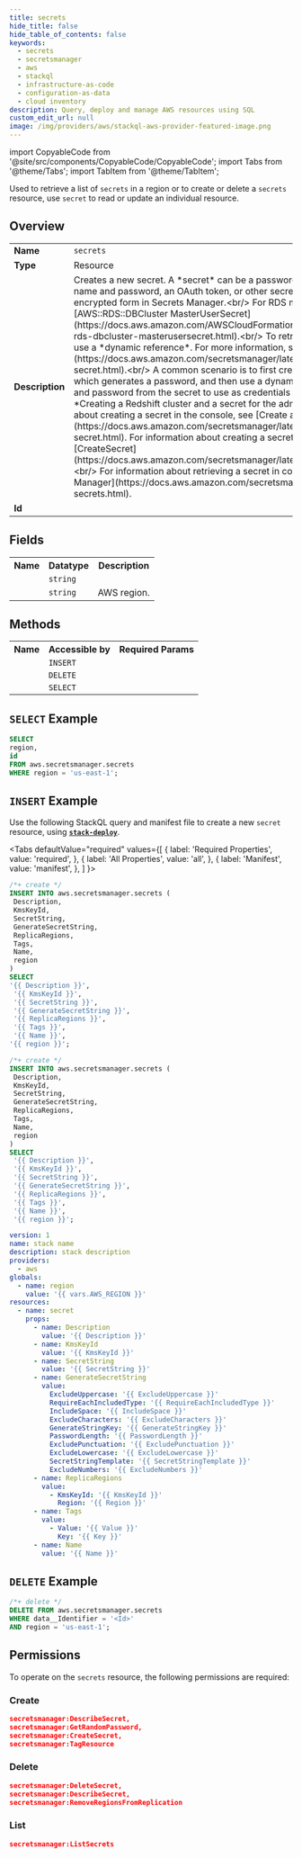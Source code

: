 ```yaml
---
title: secrets
hide_title: false
hide_table_of_contents: false
keywords:
  - secrets
  - secretsmanager
  - aws
  - stackql
  - infrastructure-as-code
  - configuration-as-data
  - cloud inventory
description: Query, deploy and manage AWS resources using SQL
custom_edit_url: null
image: /img/providers/aws/stackql-aws-provider-featured-image.png
---
```


import CopyableCode from '@site/src/components/CopyableCode/CopyableCode';
import Tabs from '@theme/Tabs';
import TabItem from '@theme/TabItem';


Used to retrieve a list of <code>secrets</code> in a region or to create or delete a <code>secrets</code> resource, use <code>secret</code> to read or update an individual resource.

## Overview
<table><tbody>
<tr><td><b>Name</b></td><td><code>secrets</code></td></tr>
<tr><td><b>Type</b></td><td>Resource</td></tr>
<tr><td><b>Description</b></td><td>Creates a new secret. A *secret* can be a password, a set of credentials such as a user name and password, an OAuth token, or other secret information that you store in an encrypted form in Secrets Manager.&lt;br&#x2F;&gt; For RDS master user credentials, see &#91;AWS::RDS::DBCluster MasterUserSecret&#93;(https:&#x2F;&#x2F;docs.aws.amazon.com&#x2F;AWSCloudFormation&#x2F;latest&#x2F;UserGuide&#x2F;aws-properties-rds-dbcluster-masterusersecret.html).&lt;br&#x2F;&gt; To retrieve a secret in a CFNshort template, use a *dynamic reference*. For more information, see &#91;Retrieve a secret in an resource&#93;(https:&#x2F;&#x2F;docs.aws.amazon.com&#x2F;secretsmanager&#x2F;latest&#x2F;userguide&#x2F;cfn-example_reference-secret.html).&lt;br&#x2F;&gt; A common scenario is to first create a secret with <code>GenerateSecretString</code>, which generates a password, and then use a dynamic reference to retrieve the username and password from the secret to use as credentials for a new database. See the example *Creating a Redshift cluster and a secret for the admin credentials*.&lt;br&#x2F;&gt; For information about creating a secret in the console, see &#91;Create a secret&#93;(https:&#x2F;&#x2F;docs.aws.amazon.com&#x2F;secretsmanager&#x2F;latest&#x2F;userguide&#x2F;manage_create-basic-secret.html). For information about creating a secret using the CLI or SDK, see &#91;CreateSecret&#93;(https:&#x2F;&#x2F;docs.aws.amazon.com&#x2F;secretsmanager&#x2F;latest&#x2F;apireference&#x2F;API_CreateSecret.html).&lt;br&#x2F;&gt; For information about retrieving a secret in code, see &#91;Retrieve secrets from Secrets Manager&#93;(https:&#x2F;&#x2F;docs.aws.amazon.com&#x2F;secretsmanager&#x2F;latest&#x2F;userguide&#x2F;retrieving-secrets.html).</td></tr>
<tr><td><b>Id</b></td><td><CopyableCode code="aws.secretsmanager.secrets" /></td></tr>
</tbody></table>

## Fields
<table><tbody>
<tr><th>Name</th><th>Datatype</th><th>Description</th></tr>
<tr><td><CopyableCode code="id" /></td><td><code>string</code></td><td></td></tr>
<tr><td><CopyableCode code="region" /></td><td><code>string</code></td><td>AWS region.</td></tr>

</tbody></table>

## Methods

<table><tbody>
  <tr>
    <th>Name</th>
    <th>Accessible by</th>
    <th>Required Params</th>
  </tr>
  <tr>
    <td><CopyableCode code="create_resource" /></td>
    <td><code>INSERT</code></td>
    <td><CopyableCode code="region" /></td>
  </tr>
  <tr>
    <td><CopyableCode code="delete_resource" /></td>
    <td><code>DELETE</code></td>
    <td><CopyableCode code="data__Identifier, region" /></td>
  </tr>
  <tr>
    <td><CopyableCode code="list_resource" /></td>
    <td><code>SELECT</code></td>
    <td><CopyableCode code="region" /></td>
  </tr>
</tbody></table>

## `SELECT` Example
```sql
SELECT
region,
id
FROM aws.secretsmanager.secrets
WHERE region = 'us-east-1';
```

## `INSERT` Example

Use the following StackQL query and manifest file to create a new <code>secret</code> resource, using [__`stack-deploy`__](https://pypi.org/project/stack-deploy/).

<Tabs
    defaultValue="required"
    values={[
      { label: 'Required Properties', value: 'required', },
      { label: 'All Properties', value: 'all', },
      { label: 'Manifest', value: 'manifest', },
    ]
}>
<TabItem value="required">

```sql
/*+ create */
INSERT INTO aws.secretsmanager.secrets (
 Description,
 KmsKeyId,
 SecretString,
 GenerateSecretString,
 ReplicaRegions,
 Tags,
 Name,
 region
)
SELECT 
'{{ Description }}',
 '{{ KmsKeyId }}',
 '{{ SecretString }}',
 '{{ GenerateSecretString }}',
 '{{ ReplicaRegions }}',
 '{{ Tags }}',
 '{{ Name }}',
'{{ region }}';
```
</TabItem>
<TabItem value="all">

```sql
/*+ create */
INSERT INTO aws.secretsmanager.secrets (
 Description,
 KmsKeyId,
 SecretString,
 GenerateSecretString,
 ReplicaRegions,
 Tags,
 Name,
 region
)
SELECT 
 '{{ Description }}',
 '{{ KmsKeyId }}',
 '{{ SecretString }}',
 '{{ GenerateSecretString }}',
 '{{ ReplicaRegions }}',
 '{{ Tags }}',
 '{{ Name }}',
 '{{ region }}';
```
</TabItem>
<TabItem value="manifest">

```yaml
version: 1
name: stack name
description: stack description
providers:
  - aws
globals:
  - name: region
    value: '{{ vars.AWS_REGION }}'
resources:
  - name: secret
    props:
      - name: Description
        value: '{{ Description }}'
      - name: KmsKeyId
        value: '{{ KmsKeyId }}'
      - name: SecretString
        value: '{{ SecretString }}'
      - name: GenerateSecretString
        value:
          ExcludeUppercase: '{{ ExcludeUppercase }}'
          RequireEachIncludedType: '{{ RequireEachIncludedType }}'
          IncludeSpace: '{{ IncludeSpace }}'
          ExcludeCharacters: '{{ ExcludeCharacters }}'
          GenerateStringKey: '{{ GenerateStringKey }}'
          PasswordLength: '{{ PasswordLength }}'
          ExcludePunctuation: '{{ ExcludePunctuation }}'
          ExcludeLowercase: '{{ ExcludeLowercase }}'
          SecretStringTemplate: '{{ SecretStringTemplate }}'
          ExcludeNumbers: '{{ ExcludeNumbers }}'
      - name: ReplicaRegions
        value:
          - KmsKeyId: '{{ KmsKeyId }}'
            Region: '{{ Region }}'
      - name: Tags
        value:
          - Value: '{{ Value }}'
            Key: '{{ Key }}'
      - name: Name
        value: '{{ Name }}'

```
</TabItem>
</Tabs>

## `DELETE` Example

```sql
/*+ delete */
DELETE FROM aws.secretsmanager.secrets
WHERE data__Identifier = '<Id>'
AND region = 'us-east-1';
```

## Permissions

To operate on the <code>secrets</code> resource, the following permissions are required:

### Create
```json
secretsmanager:DescribeSecret,
secretsmanager:GetRandomPassword,
secretsmanager:CreateSecret,
secretsmanager:TagResource
```

### Delete
```json
secretsmanager:DeleteSecret,
secretsmanager:DescribeSecret,
secretsmanager:RemoveRegionsFromReplication
```

### List
```json
secretsmanager:ListSecrets
```

